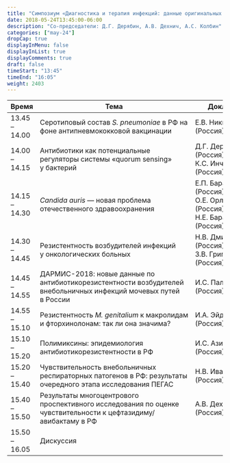 ```yaml
---
title: "Симпозиум «Диагностика и терапия инфекций: данные оригинальных исследований»"
date: 2018-05-24T13:45:00-06:00
description: "Со-председатели: Д.Г. Дерябин, А.В. Дехнич, А.С. Колбин"
categories: ["may-24"]
dropCap: true
displayInMenu: false
displayInList: true
displayComments: true
draft: false
timeStart: "13:45"
timeEnd: "16:05"
weight: 2403
---
```


| Время            | Тема           | Докладчик  |
| ------------- | ------------- | ----- |
| 13.45 – 14.00 | Серотиповый состав <em>S. pneumoniae</em> в РФ на фоне антипневмококковой вакцинации                                       | Е.В.&nbsp;Никитина (Россия)                                                   | 
| 14.00 – 14.15 | Антибиотики как потенциальные регуляторы системы «quorum sensing» у бактерий                                      | Д.Г.&nbsp;Дерябин (Россия), К.С.&nbsp;Инчагова (Россия)                            | 
| 14.15 – 14.30 | <em>Candida auris</em> — новая проблема отечественного здравоохранения                                                     | Е.П.&nbsp;Баранцевич (Россия), О.Е.&nbsp;Орлова (Россия), Н.Е.&nbsp;Баранцевич (Россия) | 
| 14.30 – 14.45 | Резистентность возбудителей инфекций у онкологических больных                                                     | Н.В.&nbsp;Дмитриева (Россия), З.В.&nbsp;Григорьевская (Россия)                     | 
| 14.45 – 14.55 | ДАРМИС-2018: новые данные по антибиотикорезистентности возбудителей внебольничных инфекций мочевых путей в России | И.С.&nbsp;Палагин (Россия)                                                    | 
| 14.55 – 15.10 | Резистентность <em>M. genitalium</em> к макролидам и фторхинолонам: так ли она значима?                                    | И.А.&nbsp;Эйдельштейн (Россия)                                                | 
| 15.10 – 15.20 | Полимиксины: эпидемиология антибиотикорезистентности в РФ                                                         | И.С. Азизов (Россия)                                                     | 
| 15.20 – 15.40 | Чувствительность внебольничных респираторных патогенов в РФ: результаты очередного этапа исследования ПЕГАС       | Н.В. Иванчик (Россия)                                                    | 
| 15.40 – 15.50 | Результаты многоцентрового проспективного исследования по оценке чувствительности к цефтазидиму/авибактаму в РФ   | А.В. Дехнич (Россия)                                                     | 
| 15.50 – 16.05 | Дискуссия                                                                                                         |                                                                          | 
